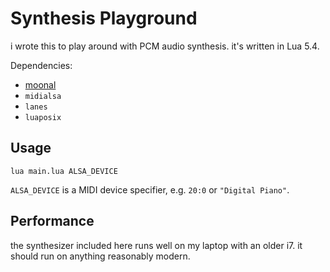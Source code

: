 # Synthesis Playground

i wrote this to play around with PCM audio synthesis.  it's written in Lua 5.4.

Dependencies:
  - [moonal](https://github.com/stetre/moonal)
  - `midialsa`
  - `lanes`
  - `luaposix`

## Usage

`lua main.lua ALSA_DEVICE`

`ALSA_DEVICE` is a MIDI device specifier, e.g. `20:0` or `"Digital Piano"`.

## Performance

the synthesizer included here runs well on my laptop with an older i7.  it should run on anything reasonably modern.
